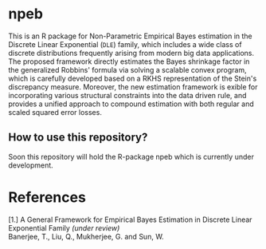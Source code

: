<!-- README.md is generated from README.Rmd. Please edit that file -->
npeb
====
<!-- [![Build Status](https://travis-ci.org/trambakbanerjee/asus.svg?branch=master)](https://travis-ci.org/trambakbanerjee/asus)
[![CRAN_Status_Badge](http://www.r-pkg.org/badges/version/asus)](https://cran.r-project.org/package=asus)
![](http://cranlogs.r-pkg.org/badges/grand-total/asus)-->
This is an R package for Non-Parametric Empirical Bayes estimation in the Discrete Linear Exponential (`DLE`) family, which includes a wide class of discrete distributions frequently arising from modern big data applications. The proposed framework directly estimates the Bayes shrinkage factor in the generalized Robbins' formula via solving a scalable convex
program, which is carefully developed based on a RKHS representation of the Stein's discrepancy
measure. Moreover, the new estimation framework is exible for incorporating various structural constraints into the data driven rule, and provides a unified approach to compound estimation with both regular and scaled squared error losses. 
 
How to use this repository?
----------
Soon this repository will hold the R-package npeb which is currently under development. 

References
=======
[1.] A General Framework for Empirical Bayes Estimation in Discrete Linear Exponential Family _(under review)_     
Banerjee, T., Liu, Q., Mukherjee, G. and Sun, W.
